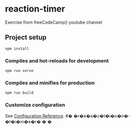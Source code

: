 # reaction-timer
Exercise from freeCodeCamp() youtube channel

## Project setup
```
npm install
```

### Compiles and hot-reloads for development
```
npm run serve
```

### Compiles and minifies for production
```
npm run build
```

### Customize configuration
See [Configuration Reference](https://cli.vuejs.org/config/).
#� �r�e�a�c�t�i�o�n�-�t�i�m�e�r�
�
�
